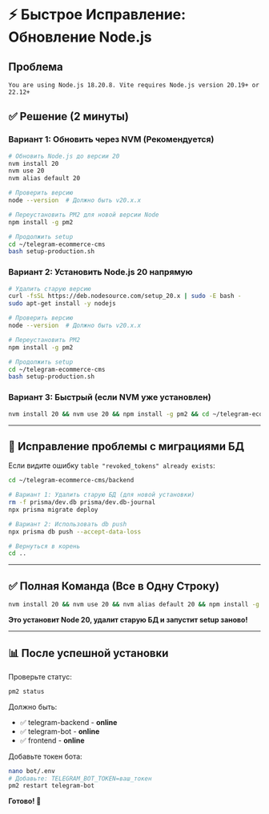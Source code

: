 # ⚡ Быстрое Исправление: Обновление Node.js

## Проблема
```
You are using Node.js 18.20.8. Vite requires Node.js version 20.19+ or 22.12+
```

## ✅ Решение (2 минуты)

### Вариант 1: Обновить через NVM (Рекомендуется)

```bash
# Обновить Node.js до версии 20
nvm install 20
nvm use 20
nvm alias default 20

# Проверить версию
node --version  # Должно быть v20.x.x

# Переустановить PM2 для новой версии Node
npm install -g pm2

# Продолжить setup
cd ~/telegram-ecommerce-cms
bash setup-production.sh
```

### Вариант 2: Установить Node.js 20 напрямую

```bash
# Удалить старую версию
curl -fsSL https://deb.nodesource.com/setup_20.x | sudo -E bash -
sudo apt-get install -y nodejs

# Проверить версию
node --version  # Должно быть v20.x.x

# Переустановить PM2
npm install -g pm2

# Продолжить setup
cd ~/telegram-ecommerce-cms
bash setup-production.sh
```

### Вариант 3: Быстрый (если NVM уже установлен)

```bash
nvm install 20 && nvm use 20 && npm install -g pm2 && cd ~/telegram-ecommerce-cms && bash setup-production.sh
```

---

## 🔧 Исправление проблемы с миграциями БД

Если видите ошибку `table "revoked_tokens" already exists`:

```bash
cd ~/telegram-ecommerce-cms/backend

# Вариант 1: Удалить старую БД (для новой установки)
rm -f prisma/dev.db prisma/dev.db-journal
npx prisma migrate deploy

# Вариант 2: Использовать db push
npx prisma db push --accept-data-loss

# Вернуться в корень
cd ..
```

---

## ✅ Полная Команда (Все в Одну Строку)

```bash
nvm install 20 && nvm use 20 && nvm alias default 20 && npm install -g pm2 && cd ~/telegram-ecommerce-cms && rm -f backend/prisma/dev.db && bash setup-production.sh
```

**Это установит Node 20, удалит старую БД и запустит setup заново!**

---

## 📊 После успешной установки

Проверьте статус:

```bash
pm2 status
```

Должно быть:
- ✅ telegram-backend - **online**
- ✅ telegram-bot - **online**  
- ✅ frontend - **online**

Добавьте токен бота:

```bash
nano bot/.env
# Добавьте: TELEGRAM_BOT_TOKEN=ваш_токен
pm2 restart telegram-bot
```

**Готово! 🎉**


